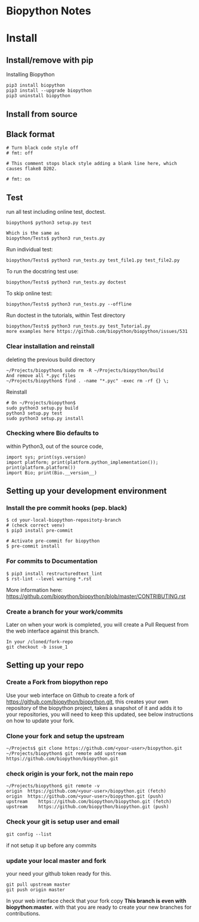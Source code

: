 # Biopython Notes

# Install

## Install/remove with pip
Installing Biopython
```
pip3 install biopython
pip3 install --upgrade biopython
pip3 uninstall biopython
```

## Install from source

## Black format
```
# Turn black code style off
# fmt: off

# This comment stops black style adding a blank line here, which causes flake8 D202.

# fmt: on
```
## Test
run all test including online test, doctest.
```
biopython$ python3 setup.py test

Which is the same as 
biopython/Tests$ python3 run_tests.py
```
Run individual test:
```
biopython/Tests$ python3 run_tests.py test_file1.py test_file2.py
```
To run the docstring test use:
```
biopython/Tests$ python3 run_tests.py doctest
```
To skip online test:
```
biopython/Tests$ python3 run_tests.py --offline
```
Run doctest in the tutorials, within Test directory
```
biopython/Tests$ python3 run_tests.py test_Tutorial.py
more examples here https://github.com/biopython/biopython/issues/531
```
### Clear installation and reinstall
deleting the previous build directory
```
~/Projects/biopython$ sudo rm -R ~/Projects/biopython/build
And remove all *.pyc files
~/Projects/biopython$ find . -name "*.pyc" -exec rm -rf {} \;
```
Reinstall
```
# On ~/Projects/biopython$
sudo python3 setup.py build
python3 setup.py test
sudo python3 setup.py install
```

### Checking where Bio defaults to
within Python3, out of the source code,
```
import sys; print(sys.version)
import platform; print(platform.python_implementation()); print(platform.platform())
import Bio; print(Bio.__version__)
```
## Setting up your development environment

### Install the pre commit hooks (pep. black)
```
$ cd your-local-biopython-repositoty-branch
# (check correct venv)
$ pip3 install pre-commit

# Activate pre-commit for biopython
$ pre-commit install
```
### For commits to Documentation
```
$ pip3 install restructuredtext_lint
$ rst-lint --level warning *.rst
```
More information here: https://github.com/biopython/biopython/blob/master/CONTRIBUTING.rst

### Create a branch for your work/commits
Later on when your work is completed, you will create a Pull Request from the web interface against this branch.

```
In your /cloned/fork-repo
git checkout -b issue_1
```

## Setting up your repo

### Create a Fork from biopython repo

Use your web interface on Github to create a fork of https://github.com/biopython/biopython.git, this creates your own repository of the biopython project, takes a snapshot of it and adds it to your repositories, you will need to keep this updated, see below instructions on how to update your fork.

### Clone your fork and setup the upstream
```
~/Projects$ git clone https://github.com/<your-user>/biopython.git
~/Projects/biopython$ git remote add upstream https://github.com/biopython/biopython.git
```
### check origin is your fork, not the main repo
```
~/Projects/biopython$ git remote -v
origin	https://github.com/<your-user>/biopython.git (fetch)
origin	https://github.com/<your-user>/biopython.git (push)
upstream	https://github.com/biopython/biopython.git (fetch)
upstream	https://github.com/biopython/biopython.git (push)
```
### Check your git is setup user and email
```
git config --list
```
if not setup it up before any commits

### update your local master and fork
your need your github token ready for this.
```
git pull upstream master
git push origin master
```
In your web interface check that your fork copy **This branch is even with biopython:master.** with that you are ready to create your new branches for contributions.
